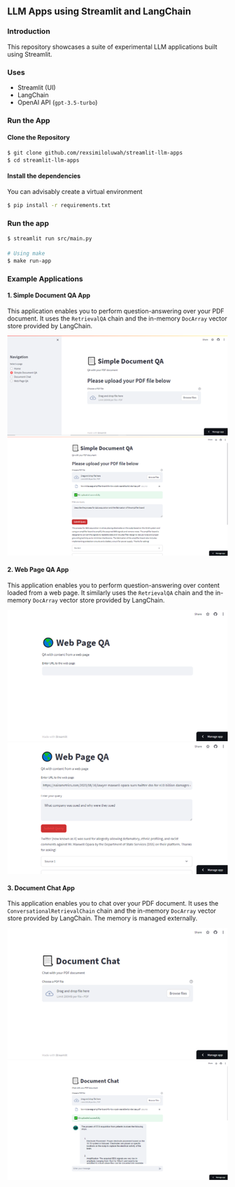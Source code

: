 ## LLM Apps using Streamlit and LangChain

### Introduction

This repository showcases a suite of experimental LLM applications built using Streamlit.

### Uses

- Streamlit (UI)
- LangChain
- OpenAI API (`gpt-3.5-turbo`)

### Run the App

#### Clone the Repository

```bash
$ git clone github.com/rexsimiloluwah/streamlit-llm-apps
$ cd streamlit-llm-apps
```

#### Install the dependencies

You can advisably create a virtual environment

```bash
$ pip install -r requirements.txt
```

### Run the app

```bash
$ streamlit run src/main.py

# Using make
$ make run-app
```

####

### Example Applications

#### 1. Simple Document QA App

This application enables you to perform question-answering over your PDF document. It uses the `RetrievalQA` chain and the in-memory `DocArray` vector store provided by LangChain.

<img src="images/simple_document_qa_app.png" alt="Simple Document QA App Screenshot"/>
<img src="images/simple_document_qa_app_example.png" alt="Simple Document QA App Example Screenshot"/>

#### 2. Web Page QA App

This application enables you to perform question-answering over content loaded from a web page. It similarly uses the `RetrievalQA` chain and the in-memory `DocArray` vector store provided by LangChain.

<img src="images/web_page_qa_app.png" alt="Web Page QA App Screenshot"/>
<img src="images/web_page_qa_app_example.png" alt="Web Page QA App Example Screenshot"/>

#### 3. Document Chat App

This application enables you to chat over your PDF document. It uses the `ConversationalRetrievalChain` chain and the in-memory `DocArray` vector store provided by LangChain. The memory is managed externally.

<img src="images/document_chat_app.png" alt="Document Chat App Screenshot"/>
<img src="images/document_chat_app_example.png" alt="Document Chat App Example Screenshot" />
